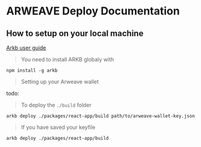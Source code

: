 # ARWEAVE Deploy Documentation
## How to setup on your local machine

[Arkb user guide](https://docs.arweave.org/developers/tools/textury-arkb)



>You need to install ARKB globaly with

```
npm install -g arkb
```

>Setting up your Arweave wallet

todo:

>To deploy the ```./build``` folder
```
arkb deploy ./packages/react-app/build path/to/arweave-wallet-key.json
```
>If you have saved your keyfile
```
arkb deploy ./packages/react-app/build
```